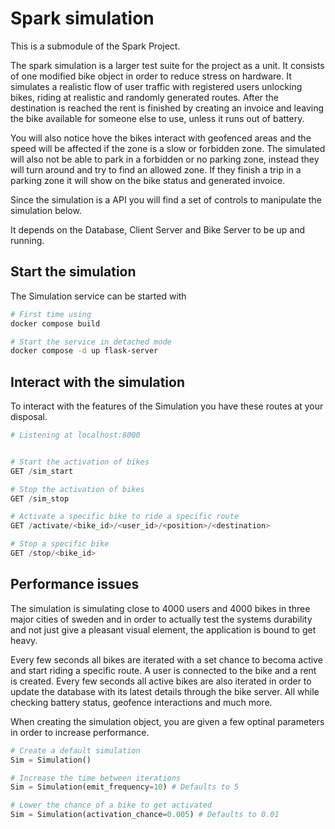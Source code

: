 # Spark simulation

This is a submodule of the Spark Project.

The spark simulation is a larger test suite for the project as a unit. It consists of one modified bike object in order to reduce stress on hardware. It simulates a realistic flow of user traffic with registered users unlocking bikes, riding at realistic and randomly generated routes. After the destination is reached the rent is finished by creating an invoice and leaving the bike available for someone else to use, unless it runs out of battery.

You will also notice hove the bikes interact with geofenced areas and the speed will be affected if the zone is a slow or forbidden zone. The simulated will also not be able to park in a forbidden or no parking zone, instead they will turn around and try to find an allowed zone. If they finish a trip in a parking zone it will show on the bike status and generated invoice.

Since the simulation is a API you will find a set of controls to manipulate the simulation below.

It depends on the Database, Client Server and Bike Server to be up and running.

## Start the simulation

The Simulation service can be started with

```bash
# First time using
docker compose build

# Start the service in detached mode
docker compose -d up flask-server
```

## Interact with the simulation

To interact with the features of the Simulation you have these routes at your disposal.

```python
# Listening at localhost:8000


# Start the activation of bikes
GET /sim_start

# Stop the activation of bikes
GET /sim_stop

# Activate a specific bike to ride a specific route
GET /activate/<bike_id>/<user_id>/<position>/<destination>

# Stop a specific bike
GET /stop/<bike_id>
```

## Performance issues

The simulation is simulating close to 4000 users and 4000 bikes in three major cities of sweden and in order to actually test the systems durability and not just give a pleasant visual element, the application is bound to get heavy.

Every few seconds all bikes are iterated with a set chance to becoma active and start riding a specific route. A user is connected to the bike and a rent is created. Every few seconds all active bikes are also iterated in order to update the database with its latest details through the bike server. All while checking battery status, geofence interactions and much more.

When creating the simulation object, you are given a few optinal parameters in order to increase performance.

```python
# Create a default simulation
Sim = Simulation()

# Increase the time between iterations
Sim = Simulation(emit_frequency=10) # Defaults to 5

# Lower the chance of a bike to get activated
Sim = Simulation(activation_chance=0.005) # Defaults to 0.01
```

